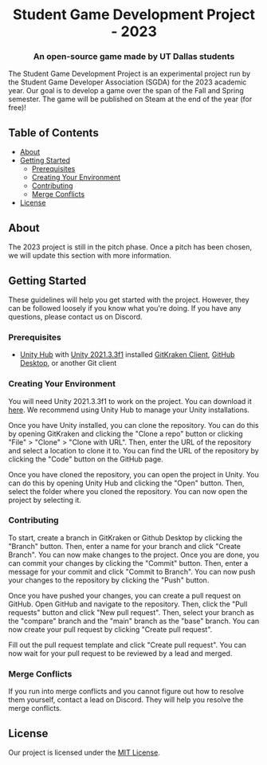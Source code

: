 <h1 align="center">Student Game Development Project - 2023</h1>
<h3 align="center">An open-source game made by UT Dallas students</h3>
The Student Game Development Project is an experimental project run by the Student Game Developer Association (SGDA) for the 2023 academic year. Our goal is to develop a game over the span of the Fall and Spring semester. The game will be published on Steam at the end of the year (for free)!

## Table of Contents

- [About](#about)
- [Getting Started](#getting-started)
  - [Prerequisites](#prerequisites)
  - [Creating Your Environment](#creating-your-environment)
  - [Contributing](#contributing)
  - [Merge Conflicts](#merge-conflicts)
- [License](#license)

## About

The 2023 project is still in the pitch phase. Once a pitch has been chosen, we will update this section with more information.

## Getting Started

These guidelines will help you get started with the project. However, they can be followed loosely if you know what you're doing. If you have any questions, please contact us on Discord.

### Prerequisites

- [Unity Hub](https://unity.com/) with [Unity 2021.3.3f1](https://unity3d.com/get-unity/download/archive) installed
[GitKraken Client](https://www.gitkraken.com/), [GitHub Desktop](https://desktop.github.com/), or another Git client

### Creating Your Environment

You will need Unity 2021.3.3f1 to work on the project. You can download it [here](https://unity3d.com/get-unity/download/archive). We recommend using Unity Hub to manage your Unity installations.

Once you have Unity installed, you can clone the repository. You can do this by opening GitKraken and clicking the "Clone a repo" button or clicking "File" > "Clone" > "Clone with URL". Then, enter the URL of the repository and select a location to clone it to. You can find the URL of the repository by clicking the "Code" button on the GitHub page.

Once you have cloned the repository, you can open the project in Unity. You can do this by opening Unity Hub and clicking the "Open" button. Then, select the folder where you cloned the repository. You can now open the project by selecting it.

### Contributing

To start, create a branch in GitKraken or Github Desktop by clicking the "Branch" button. Then, enter a name for your branch and click "Create Branch". You can now make changes to the project. Once you are done, you can commit your changes by clicking the "Commit" button. Then, enter a message for your commit and click "Commit to Branch". You can now push your changes to the repository by clicking the "Push" button.

Once you have pushed your changes, you can create a pull request on GitHub. Open GitHub and navigate to the repository. Then, click the "Pull requests" button and click "New pull request". Then, select your branch as the "compare" branch and the "main" branch as the "base" branch. You can now create your pull request by clicking "Create pull request".

Fill out the pull request template and click "Create pull request". You can now wait for your pull request to be reviewed by a lead and merged.

### Merge Conflicts

If you run into merge conflicts and you cannot figure out how to resolve them yourself, contact a lead on Discord. They will help you resolve the merge conflicts.

## License

Our project is licensed under the [MIT License](LICENSE).

